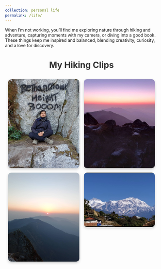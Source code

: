 ```yaml
---
collection: personal life
permalink: /life/
---
```


When I’m not working, you’ll find me exploring nature through hiking and adventure, capturing moments with my camera, or diving into a good book. These things keep me inspired and balanced, blending creativity, curiosity, and a love for discovery.

<h1>My Hiking Clips</h1>
<div class="image-grid">
  <!-- Replace these image links with your own -->
  <img src="../images/Narayanthanmy.jpg" alt="Narayanthan">
  <img src="../images/N1.jpg" alt="Narayanthan">
  <img src="../images/n2.jpg" alt="Narayanthan">
  <img src="../images/Sikles1.jpg" alt="Sikles">
</div>

<style>
  .image-grid {
    display: grid;
    grid-template-columns: repeat(auto-fit, minmax(200px, 1fr)); /* Responsive columns */
    gap: 15px; /* Spacing between images */
    padding: 10px;
  }

  .image-grid img {
    width: 100%; /* Ensure images fill their container */
    height: auto;
    border-radius: 10px; /* Rounded corners for a modern look */
    box-shadow: 0 4px 8px rgba(0, 0, 0, 0.2); /* Add some shadow for depth */
    transition: transform 0.3s ease, box-shadow 0.3s ease; /* Hover animation */
  }

  .image-grid img:hover {
    transform: scale(1.05); /* Slight zoom on hover */
    box-shadow: 0 8px 16px rgba(0, 0, 0, 0.3); /* Enhanced shadow on hover */
  }

  h1 {
    text-align: center;
    color: #333;
    margin-bottom: 20px;
  }
</style>

